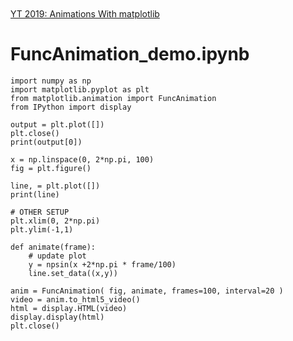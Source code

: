 []()<br>
[]()<br>
[]()<br>
[]()<br>
[YT 2019: Animations With matplotlib](https://www.youtube.com/watch?v=GtZxk8Wa3Jw)<br>

# FuncAnimation_demo.ipynb

    import numpy as np
    import matplotlib.pyplot as plt
    from matplotlib.animation import FuncAnimation
    from IPython import display

    output = plt.plot([])
    plt.close()
    print(output[0])

    x = np.linspace(0, 2*np.pi, 100)
    fig = plt.figure()

    line, = plt.plot([])
    print(line)

    # OTHER SETUP
    plt.xlim(0, 2*np.pi)
    plt.ylim(-1,1)

    def animate(frame):
        # update plot
        y = npsin(x +2*np.pi * frame/100)
        line.set_data((x,y))

    anim = FuncAnimation( fig, animate, frames=100, interval=20 )    
    video = anim.to_html5_video()
    html = display.HTML(video)
    display.display(html)
    plt.close()
    
    
